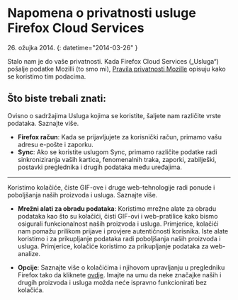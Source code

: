 # Napomena o privatnosti usluge Firefox Cloud Services

26\. ožujka 2014.
{: datetime="2014-03-26" }

Stalo nam je do vaše privatnosti. Kada Firefox Cloud Services („Usluga“) pošalje podatke Mozilli (to smo mi), [Pravila privatnosti Mozille](http://www.mozilla.org/en-US/privacy/) opisuju kako se koristimo tim podacima.

## Što biste trebali znati:

Ovisno o sadržajima Usluga kojima se koristite, šaljete nam različite vrste podataka.  Saznajte više.

* **Firefox račun**: Kada se prijavljujete za korisnički račun, primamo vašu adresu e-pošte i zaporku. 
* **Sync**: Ako se koristite uslugom Sync, primamo različite podatke radi sinkroniziranja vaših kartica, fenomenalnih traka, zaporki, zabilješki, postavki preglednika i drugih podataka među uređajima.  

---------------------------------------

Koristimo kolačiće, čiste GIF-ove i druge web-tehnologije radi ponude i poboljšanja naših proizvoda i usluga.  Saznajte više.

* **Mrežni alati za obradu podataka**: Koristimo mrežne alate za obradu podataka kao što su kolačići, čisti GIF-ovi i web-pratilice kako bismo osigurali funkcionalnost naših proizvoda i usluga. Primjerice, kolačići nam pomažu prilikom prijave i provjere autentičnosti korisnika. Iste alate koristimo i za prikupljanje podataka radi poboljšanja naših proizvoda i usluga. Primjerice, kolačiće koristimo za prikupljanje podataka za web-analize. 

* **Opcije**: Saznajte više o kolačićima i njihovom upravljanju u pregledniku Firefox tako da kliknete [ovdje](https://support.mozilla.org/en-US/kb/cookies-information-websites-store-on-your-computer). Imajte na umu da neke značajke naših i drugih proizvoda i usluga možda neće ispravno funkcionirati bez kolačića.
